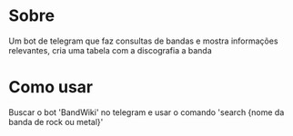 # Sobre

Um bot de telegram que faz consultas de bandas e mostra informações relevantes, cria uma tabela com a discografia a banda

# Como usar

Buscar o bot 'BandWiki' no telegram e usar o comando 'search {nome da banda de rock ou metal}'
